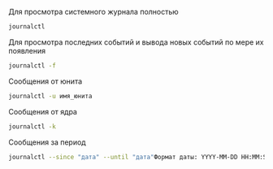 Для просмотра системного журнала полностью
```bash
journalctl
```


Для просмотра последних событий и вывода новых событий по мере их появления
```bash
journalctl -f
```


Сообщения от юнита
```bash
journalctl -u имя_юнита
```


Сообщения от ядра
```bash
journalctl -k
```

Сообщения за период
```bash
journalctl --since "дата" --until "дата"Формат даты: YYYY-MM-DD HH:MM:SS
```

